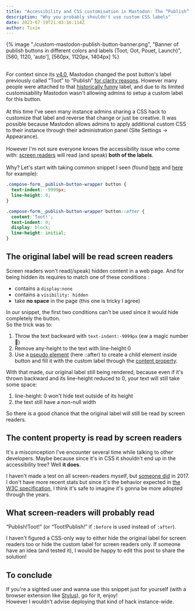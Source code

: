 ```yaml
---
title: "Accessibility and CSS customisation in Mastodon: The “Publish” button"
description: "Why you probably shouldn't use custom CSS labels"
date: 2023-07-19T21:43:16.114Z
author: Tixie
---
```


{% image "./custom-mastodon-publish-button-banner.png", "Banner of publish buttons in different colors and labels (Toot, Oot, Pouet, Launch)", [560, 1120, 'auto'], [560px, 1120px, 1404px] %}

\
For context since its [v4.0](https://github.com/mastodon/mastodon/releases/tag/v4.0.0), Mastodon changed the post button's label previously called “Toot” to “Publish” [for clarity reasons](https://mastodon.social/@Gargron/108352418240054955). However many people were attached to that [historically funny](https://mastodon.social/@Hbomberguy/146524) label, and due to its limited customisability Mastodon wasn't allowing admins to setup a custom label for this button.\
\
At this time I've seen many instance admins sharing a CSS hack to customize that label and reverse that change or just be creative. It was possible because Mastodon allows admins to apply additional custom CSS to their instance through their administration panel (Site Settings → Appearance).\
\
However I'm not sure everyone knows the accessibility issue who come with: [screen readers](https://en.wikipedia.org/wiki/Screen_reader) will read (and speak) **both of the labels**.\
\
Why? Let's start with taking common snippet I seen (found [here](https://ricard.dev/gists/2022-12-18/) and [here](https://github.com/mastodon/mastodon/issues/20751#issuecomment-1315329065) for example):

```css
.compose-form__publish-button-wrapper button {
  text-indent: -9999px;
  line-height: 0;
}

.compose-form__publish-button-wrapper button::after {
  content:'Toot!';
  text-indent: 0;
  display: block;
  line-height: initial;
}
```

## The original label will be read screen readers

Screen readers won't read(/speak) hidden content in a web page. And for being hidden its requires to match one of these conditions :

* contains a `display:none`
* contains a `visibility: hidden`
* take **no space** in the page (this one is tricky I agree)

In our snippet, the first two conditions can't be used since it would hide completely the button. \
So the trick was to:

1. Throw the text backward with `text-indent:-9999px` (ew a magic number 🥴)
2. Remove any-height to the text with line-height:0
3. Use a [pseudo element](https://developer.mozilla.org/en-US/docs/Web/CSS/Pseudo-elements) (here ::after) to create a child element inside button and fill it with the custom label through the [content property](https://developer.mozilla.org/en-US/docs/Web/CSS/content).

With that made, our original label still being rendered, because even if it's thrown backward and its line-height reduced to 0, your text will still take some space:

1. line-height: 0 won't hide text outside of its height
2. the text still have a non-null width

So there is a good chance that the original label will still be read by screen readers.

## The content property is read by screen readers

It's a misconception I've encounter several time while talking to other developers. Maybe because since it's in CSS it shouldn't end up in the accessibility tree? Well **it does**.

I haven't made a test on all screen-readers myself, but [someone did](https://jhalabi.com/blog/before-after-accessibility) in 2017. I don't have more recent stats but since it's the behavior expected in [the W3C specification](https://www.w3.org/TR/css-content-3/#accessibility), I think it's safe to imagine it's gonna be more adopted through the years.

## What screen-readers will probably read

“Publish!Toot!” (or “Toot!Publish!” if `:before` is used instead of `:after`).

I haven't figured a CSS-only way to either hide the original label for screen readers too or hide the custom label for screen readers only. If someone have an idea (and tested it), I would be happy to edit this post to share the solution!

## To conclude

If you're a sighted user and wanna use this snippet just for yourself (with a browser extension like [Stylus](https://en.wikipedia.org/wiki/Stylus_%28browser_extension%29)), go for it, enjoy! \
However I wouldn't advise deploying that kind of hack instance-wide.
